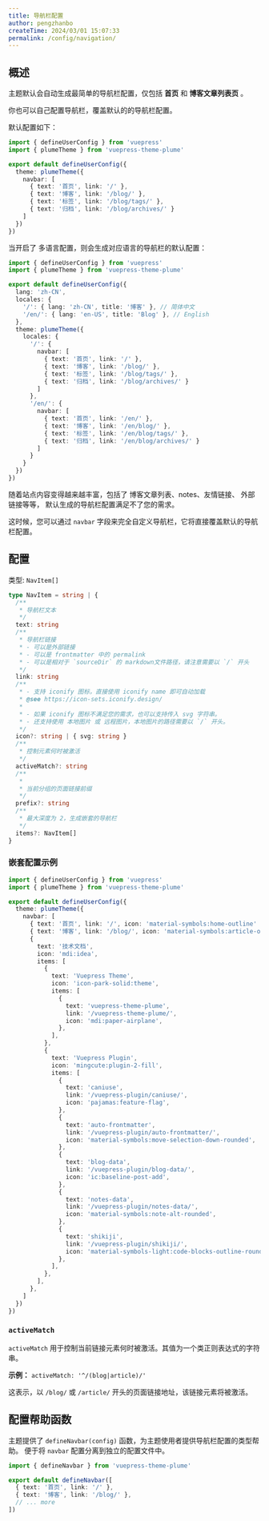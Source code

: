 ```yaml
---
title: 导航栏配置
author: pengzhanbo
createTime: 2024/03/01 15:07:33
permalink: /config/navigation/
---
```


## 概述

主题默认会自动生成最简单的导航栏配置，仅包括 **首页** 和 **博客文章列表页** 。

你也可以自己配置导航栏，覆盖默认的的导航栏配置。

默认配置如下：

```ts title=".vuepress/config.ts"
import { defineUserConfig } from 'vuepress'
import { plumeTheme } from 'vuepress-theme-plume'

export default defineUserConfig({
  theme: plumeTheme({
    navbar: [
      { text: '首页', link: '/' },
      { text: '博客', link: '/blog/' },
      { text: '标签', link: '/blog/tags/' },
      { text: '归档', link: '/blog/archives/' }
    ]
  })
})
```

当开启了 多语言配置，则会生成对应语言的导航栏的默认配置：

```ts title=".vuepress/config.ts"
import { defineUserConfig } from 'vuepress'
import { plumeTheme } from 'vuepress-theme-plume'

export default defineUserConfig({
  lang: 'zh-CN',
  locales: {
    '/': { lang: 'zh-CN', title: '博客' }, // 简体中文
    '/en/': { lang: 'en-US', title: 'Blog' }, // English
  },
  theme: plumeTheme({
    locales: {
      '/': {
        navbar: [
          { text: '首页', link: '/' },
          { text: '博客', link: '/blog/' },
          { text: '标签', link: '/blog/tags/' },
          { text: '归档', link: '/blog/archives/' }
        ]
      },
      '/en/': {
        navbar: [
          { text: '首页', link: '/en/' },
          { text: '博客', link: '/en/blog/' },
          { text: '标签', link: '/en/blog/tags/' },
          { text: '归档', link: '/en/blog/archives/' }
        ]
      }
    }
  })
})
```

随着站点内容变得越来越丰富，包括了 博客文章列表、notes、友情链接、 外部链接等等，
默认生成的导航栏配置满足不了您的需求。

这时候，您可以通过 `navbar` 字段来完全自定义导航栏，它将直接覆盖默认的导航栏配置。

## 配置

类型: `NavItem[]`

```ts
type NavItem = string | {
  /**
   * 导航栏文本
   */
  text: string
  /**
   * 导航栏链接
   * - 可以是外部链接
   * - 可以是 frontmatter 中的 permalink
   * - 可以是相对于 `sourceDir` 的 markdown文件路径，请注意需要以 `/` 开头
   */
  link: string
  /**
   * - 支持 iconify 图标，直接使用 iconify name 即可自动加载
   * @see https://icon-sets.iconify.design/
   *
   * - 如果 iconify 图标不满足您的需求，也可以支持传入 svg 字符串。
   * - 还支持使用 本地图片 或 远程图片，本地图片的路径需要以 `/` 开头。
   */
  icon?: string | { svg: string }
  /**
   * 控制元素何时被激活
   */
  activeMatch?: string
  /**
   *
   * 当前分组的页面链接前缀
   */
  prefix?: string
  /**
   * 最大深度为 2，生成嵌套的导航栏
   */
  items?: NavItem[]
}
```

### 嵌套配置示例

```ts title=".vuepress/config.ts"
import { defineUserConfig } from 'vuepress'
import { plumeTheme } from 'vuepress-theme-plume'

export default defineUserConfig({
  theme: plumeTheme({
    navbar: [
      { text: '首页', link: '/', icon: 'material-symbols:home-outline' },
      { text: '博客', link: '/blog/', icon: 'material-symbols:article-outline' },
      {
        text: '技术文档',
        icon: 'mdi:idea',
        items: [
          {
            text: 'Vuepress Theme',
            icon: 'icon-park-solid:theme',
            items: [
              {
                text: 'vuepress-theme-plume',
                link: '/vuepress-theme-plume/',
                icon: 'mdi:paper-airplane',
              },
            ],
          },
          {
            text: 'Vuepress Plugin',
            icon: 'mingcute:plugin-2-fill',
            items: [
              {
                text: 'caniuse',
                link: '/vuepress-plugin/caniuse/',
                icon: 'pajamas:feature-flag',
              },
              {
                text: 'auto-frontmatter',
                link: '/vuepress-plugin/auto-frontmatter/',
                icon: 'material-symbols:move-selection-down-rounded',
              },
              {
                text: 'blog-data',
                link: '/vuepress-plugin/blog-data/',
                icon: 'ic:baseline-post-add',
              },
              {
                text: 'notes-data',
                link: '/vuepress-plugin/notes-data/',
                icon: 'material-symbols:note-alt-rounded',
              },
              {
                text: 'shikiji',
                link: '/vuepress-plugin/shikiji/',
                icon: 'material-symbols-light:code-blocks-outline-rounded',
              },
            ],
          },
        ],
      },
    ]
  })
})
```

### `activeMatch`

`activeMatch` 用于控制当前链接元素何时被激活。其值为一个类正则表达式的字符串。

**示例：** `activeMatch: '^/(blog|article)/'`

这表示，以 `/blog/` 或 `/article/` 开头的页面链接地址，该链接元素将被激活。

## 配置帮助函数

主题提供了 `defineNavbar(config)` 函数，为主题使用者提供导航栏配置的类型帮助。
便于将 `navbar` 配置分离到独立的配置文件中。

```ts title="navbar.ts"
import { defineNavbar } from 'vuepress-theme-plume'

export default defineNavbar([
  { text: '首页', link: '/' },
  { text: '博客', link: '/blog/' },
  // ... more
])
```
